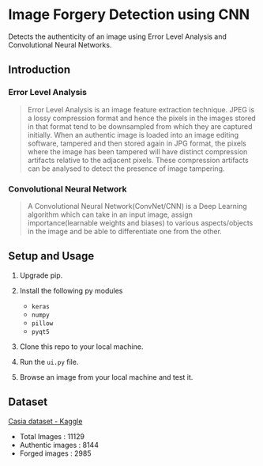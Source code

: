 # Image Forgery Detection using CNN

Detects the authenticity of an image using Error Level Analysis and Convolutional Neural Networks.

## Introduction

### Error Level Analysis
 > Error Level Analysis is an image feature extraction technique. JPEG is a lossy compression format and hence the pixels in the images stored in that format tend to be downsampled from which they are captured initially. When an authentic image is loaded into an image editing software, tampered and then stored again in JPG format, the pixels where the image has been tampered will have distinct compression artifacts relative to the adjacent pixels. These compression artifacts can be analysed to detect the presence of image tampering.  

### Convolutional Neural Network
 > A Convolutional Neural Network(ConvNet/CNN) is a Deep Learning algorithm which can take in an input image, assign importance(learnable weights and biases) to various aspects/objects in the image and be able to differentiate one from the other.

## Setup and Usage

1. Upgrade pip.
2. Install the following py modules

    * ```keras```
    * ```numpy```
    * ```pillow```
    * ```pyqt5```
3. Clone this repo to your local machine.
4. Run the ```ui.py``` file.
5. Browse an image from your local machine and test it.

## Dataset
[Casia dataset - Kaggle](https://www.kaggle.com/sophatvathana/casia-dataset)
* Total Images : 11129
* Authentic images : 8144
* Forged images : 2985

